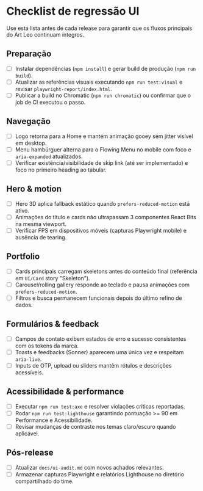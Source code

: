 # Checklist de regressão UI

Use esta lista antes de cada release para garantir que os fluxos principais do Art Leo continuam íntegros.

## Preparação
- [ ] Instalar dependências (`npm install`) e gerar build de produção (`npm run build`).
- [ ] Atualizar as referências visuais executando `npm run test:visual` e revisar `playwright-report/index.html`.
- [ ] Publicar a build no Chromatic (`npm run chromatic`) ou confirmar que o job de CI executou o passo.

## Navegação
- [ ] Logo retorna para a Home e mantém animação gooey sem jitter visível em desktop.
- [ ] Menu hambúrguer alterna para o Flowing Menu no mobile com foco e `aria-expanded` atualizados.
- [ ] Verificar existência/visibilidade de skip link (até ser implementado) e foco no primeiro heading ao tabular.

## Hero & motion
- [ ] Hero 3D aplica fallback estático quando `prefers-reduced-motion` está ativo.
- [ ] Animações do título e cards não ultrapassam 3 componentes React Bits na mesma viewport.
- [ ] Verificar FPS em dispositivos móveis (capturas Playwright mobile) e ausência de tearing.

## Portfolio
- [ ] Cards principais carregam skeletons antes do conteúdo final (referência em `UI/Card` story "Skeleton").
- [ ] Carousel/rolling gallery responde ao teclado e pausa animações com `prefers-reduced-motion`.
- [ ] Filtros e busca permanecem funcionais depois do último refino de dados.

## Formulários & feedback
- [ ] Campos de contato exibem estados de erro e sucesso consistentes com os tokens da marca.
- [ ] Toasts e feedbacks (Sonner) aparecem uma única vez e respeitam `aria-live`.
- [ ] Inputs de OTP, upload ou sliders mantêm rótulos e descrições acessíveis.

## Acessibilidade & performance
- [ ] Executar `npm run test:axe` e resolver violações críticas reportadas.
- [ ] Rodar `npm run test:lighthouse` garantindo pontuação >= 90 em Performance e Acessibilidade.
- [ ] Revisar mudanças de contraste nos temas claro/escuro quando aplicável.

## Pós-release
- [ ] Atualizar `docs/ui-audit.md` com novos achados relevantes.
- [ ] Armazenar capturas Playwright e relatórios Lighthouse no diretório compartilhado do time.

